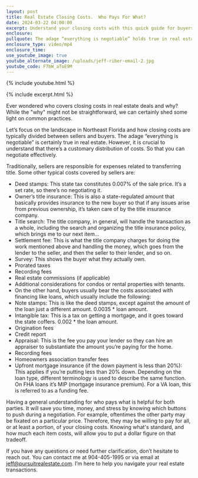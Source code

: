 ```yaml
---
layout: post
title: Real Estate Closing Costs.  Who Pays For What?
date: 2024-03-22 04:00:00
excerpt: Understand your closing costs with this quick guide for buyers and sellers.
enclosure:
pullquote: The adage “everything is negotiable” holds true in real estate.
enclosure_type: video/mp4
enclosure_time:
use_youtube_image: true
youtube_alternate_image: /uploads/jeff-riber-email-2.jpg
youtube_code: F7bW_aToE9M
---
```

{% include youtube.html %}

{% include excerpt.html %}

Ever wondered who covers closing costs in real estate deals and why? While the "why" might not be straightforward, we can certainly shed some light on common practices.

Let’s focus on the landscape in Northeast Florida and how closing costs are typically divided between sellers and buyers. The adage “everything is negotiable” is certainly true in real estate. However, it is crucial to understand that there’s a customary distribution of costs.  So that you can negotiate effectively.

Traditionally, sellers are responsible for expenses related to transferring title. Some other typical costs covered by sellers are:

* Deed stamps: This state tax constitutes 0.007% of the sale price. It’s a set rate, so there’s no negotiating it.
* Owner’s title insurance: This is also a state-regulated amount that basically provides insurance to the new buyer so that if any issues arise from previous ownership, it’s taken care of by the title insurance company.
* Title search: The title company, in general, will handle the transaction as a whole, including the search and organizing the title insurance policy, which brings me to our next item…
* Settlement fee: This is what the title company charges for doing the work mentioned above and handling the money, which goes from the lender to the seller, and then the seller to their lender, and so on.
* Survey: This shows the buyer what they actually own.
* Prorated taxes
* Recording fees
* Real estate commissions (if applicable)
* Additional considerations for condos or rental properties with tenants.
* On the other hand, buyers usually bear the costs associated with financing like loans, which usually include the following:
* Note stamps: This is like the deed stamps, except against the amount of the loan just a different amount. 0.0035 \* loan amount.
* Intangible tax: This is a tax on getting a mortgage, and it goes toward the state coffers. 0.002 \* the loan amount.
* Origination fees
* Credit report
* Appraisal: This is the fee you pay your lender so they can hire an appraiser to substantiate the amount you’re paying for the home.
* Recording fees
* Homeowners association transfer fees
* Upfront mortgage insurance (if the down payment is less than 20%): This applies if you’re putting less than 20% down. Depending on the loan type, different terminology is used to describe the same function.  On FHA loans it’s MIP (mortgage insurance premium). For a VA loan, this is referred to as a funding fee.

Having a general understanding for who pays what is helpful for both parties.  It will save you time, money, and stress by knowing which buttons to push during a negotiation.  For example, oftentimes the other party may be fixated on a particular price.  Therefore, they may be willing to pay for all, or at least a portion, of your closing costs. Knowing what's standard, and how much each item costs, will allow you to put a dollar figure on that tradeoff.

If you have any questions or need further clarification, don’t hesitate to reach out. You can contact me at 904-405-1995 or via email at [jeff@pursuitrealestate.com](). I’m here to help you navigate your real estate transactions.